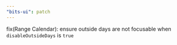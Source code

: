 ```yaml
---
"bits-ui": patch
---
```


fix(Range Calendar): ensure outside days are not focusable when `disableOutsideDays` is `true`
